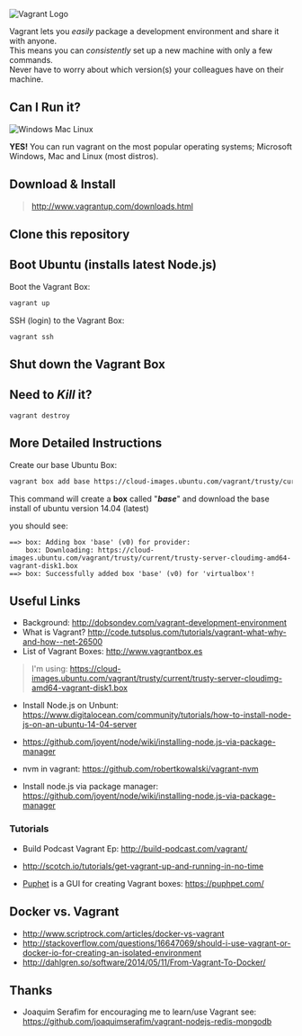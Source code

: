 ![Vagrant Logo](http://i.imgur.com/W65dAcT.png)

Vagrant lets you *easily* package a development environment and share
it with anyone. <br />
This means you can *consistently* set up a new machine with only a few commands. <br />
Never have to worry about which version(s) your colleagues have on their machine.

## Can I Run it?

![Windows Mac Linux](http://i.imgur.com/FONmZxp.png)

**YES!** You can run vagrant on the most popular operating systems;
Microsoft Windows, Mac and Linux (most distros).




## Download & Install

> http://www.vagrantup.com/downloads.html

## Clone this repository



## Boot Ubuntu (installs latest Node.js)

Boot the Vagrant Box:
```sh
vagrant up
```

SSH (login) to the Vagrant Box:
```
vagrant ssh
```

## Shut down the Vagrant Box


## Need to *Kill* it?

```
vagrant destroy
```



## More Detailed Instructions

Create our base Ubuntu Box:

```sh
vagrant box add base https://cloud-images.ubuntu.com/vagrant/trusty/current/trusty-server-cloudimg-amd64-vagrant-disk1.box
```

This command will create a **box** called "***base***" and
download the base install of ubuntu version 14.04 (latest)

you should see:
```
==> box: Adding box 'base' (v0) for provider:
    box: Downloading: https://cloud-images.ubuntu.com/vagrant/trusty/current/trusty-server-cloudimg-amd64-vagrant-disk1.box
==> box: Successfully added box 'base' (v0) for 'virtualbox'!
```



## Useful Links

- Background: http://dobsondev.com/vagrant-development-environment
- What is Vagrant? http://code.tutsplus.com/tutorials/vagrant-what-why-and-how--net-26500
- List of Vagrant Boxes: http://www.vagrantbox.es

> I'm using: https://cloud-images.ubuntu.com/vagrant/trusty/current/trusty-server-cloudimg-amd64-vagrant-disk1.box

- Install Node.js on Unbunt:
https://www.digitalocean.com/community/tutorials/how-to-install-node-js-on-an-ubuntu-14-04-server
- https://github.com/joyent/node/wiki/installing-node.js-via-package-manager

- nvm in vagrant: https://github.com/robertkowalski/vagrant-nvm

- Install node.js via package manager: https://github.com/joyent/node/wiki/installing-node.js-via-package-manager

### Tutorials

- Build Podcast Vagrant Ep: http://build-podcast.com/vagrant/
- http://scotch.io/tutorials/get-vagrant-up-and-running-in-no-time

- [Puphet](https://puphpet.com/) is a GUI for creating
Vagrant boxes: https://puphpet.com/

## Docker vs. Vagrant

- http://www.scriptrock.com/articles/docker-vs-vagrant
- http://stackoverflow.com/questions/16647069/should-i-use-vagrant-or-docker-io-for-creating-an-isolated-environment
- http://dahlgren.so/software/2014/05/11/From-Vagrant-To-Docker/

## Thanks

- Joaquim Serafim for encouraging me to learn/use Vagrant
see: https://github.com/joaquimserafim/vagrant-nodejs-redis-mongodb
